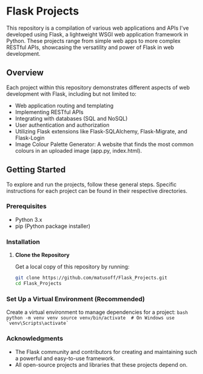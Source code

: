 # Flask Projects

This repository is a compilation of various web applications and APIs I've developed using Flask, a lightweight WSGI web application framework in Python. These projects range from simple web apps to more complex RESTful APIs, showcasing the versatility and power of Flask in web development.

## Overview

Each project within this repository demonstrates different aspects of web development with Flask, including but not limited to:

- Web application routing and templating
- Implementing RESTful APIs
- Integrating with databases (SQL and NoSQL)
- User authentication and authorization
- Utilizing Flask extensions like Flask-SQLAlchemy, Flask-Migrate, and Flask-Login
- Image Colour Palette Generator: A website that finds the most common colours in an uploaded image (app.py, index.html).

## Getting Started

To explore and run the projects, follow these general steps. Specific instructions for each project can be found in their respective directories.

### Prerequisites

- Python 3.x
- pip (Python package installer)

### Installation

1. **Clone the Repository**

   Get a local copy of this repository by running:

   ```bash
   git clone https://github.com/matusoff/Flask_Projects.git
   cd Flask_Projects

### Set Up a Virtual Environment (Recommended)

Create a virtual environment to manage dependencies for a project:
      ```bash
      python -m venv venv
      source venv/bin/activate  # On Windows use `venv\Scripts\activate`
      ```

### Acknowledgments
- The Flask community and contributors for creating and maintaining such a powerful and easy-to-use framework.
- All open-source projects and libraries that these projects depend on.

